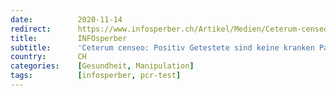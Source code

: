 ```yaml
---
date:          2020-11-14
redirect:      https://www.infosperber.ch/Artikel/Medien/Ceterum-censeo-Positiv-Getestete-sind-nicht-Kranke
title:         INFOsperber
subtitle:      'Ceterum censeo: Positiv Getestete sind keine kranken Patienten'
country:       CH
categories:    [Gesundheit, Manipulation]
tags:          [infosperber, pcr-test]
---
```

